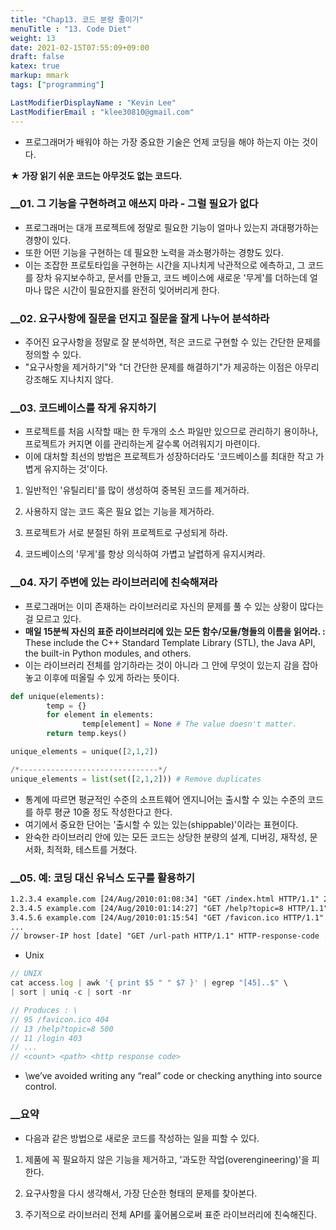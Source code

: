 ```yaml
---
title: "Chap13. 코드 분량 줄이기"
menuTitle : "13. Code Diet"
weight: 13
date: 2021-02-15T07:55:09+09:00
draft: false
katex: true
markup: mmark
tags: ["programming"]

LastModifierDisplayName : "Kevin Lee"
LastModifierEmail : "klee30810@gmail.com"
---
```


- 프로그래머가 배워야 하는 가장 중요한 기술은 언제 코딩을 해야 하는지 아는 것이다.

**★ 가장 읽기 쉬운 코드는 아무것도 없는 코드다.**

### __01. 그 기능을 구현하려고 애쓰지 마라 - 그럴 필요가 없다

- 프로그래머는 대개 프로젝트에 정말로 필요한 기능이 얼마나 있는지 과대평가하는 경향이 있다.
- 또한 어떤 기능을 구현하는 데 필요한 노력을 과소평가하는 경향도 있다.
- 이는 조잡한 프로토타입을 구현하는 시간을 지나치게 낙관적으로 에측하고, 그 코드를 장차 유지보수하고, 문서를 만들고, 코드 베이스에 새로운 '무게'를 더하는데 얼마나 많은 시간이 필요한지를 완전히 잊어버리게 한다.

### __02. 요구사항에 질문을 던지고 질문을 잘게 나누어 분석하라

- 주어진 요구사항을 정말로 잘 분석하면, 적은 코드로 구현할 수 있는 간단한 문제를 정의할 수 있다.
- "요구사항을 제거하기"와 "더 간단한 문제를 해결하기"가 제공하는 이점은 아무리 강조해도 지나치지 않다.

### __03. 코드베이스를 작게 유지하기

- 프로젝트를 처음 시작할 때는 한 두개의 소스 파일만 있으므로 관리하기 용이하나, 프로젝트가 커지면 이를 관리하는게 갈수록 어려워지기 마련이다.
- 이에 대처할 최선의 방법은 프로젝트가 성장하더라도 '코드베이스를 최대한 작고 가볍게 유지하는 것'이다.

1. 일반적인 '유틸리티'를 많이 생성하여 중복된 코드를 제거하라.

2. 사용하지 않는 코드 혹은 필요 없는 기능을 제거하라.

3. 프로젝트가 서로 분절된 하위 프로젝트로 구성되게 하라.

4. 코드베이스의 '무게'를 항상 의식하여 가볍고 날렵하게 유지시켜라.

### __04. 자기 주변에 있는 라이브러리에 친숙해져라

- 프로그래머는 이미 존재하는 라이브러리로 자신의 문제를 풀 수 있는 상황이 많다는 걸 모르고 있다.
- **매일 15분씩 자신의 표준 라이브러리에 있는 모든 함수/모듈/형들의 이름을 읽어라. :** These include the C++ Standard Template Library (STL), the Java API, the built-in Python modules, and others.
- 이는 라이브러리 전체를 암기하라는 것이 아니라 그 안에 무엇이 있는지 감을 잡아놓고 이후에 떠올릴 수 있게 하라는 뜻이다.

```python
def unique(elements):
		temp = {}
		for element in elements:
				temp[element] = None # The value doesn't matter.
		return temp.keys()

unique_elements = unique([2,1,2])

/*-------------------------------*/
unique_elements = list(set([2,1,2])) # Remove duplicates
```

- 통계에 따르면 평균적인 수준의 소프트웨어 엔지니어는 출시할 수 있는 수준의 코드를 하루 평균 10줄 정도 작성한다고 한다.
- 여기에서 중요한 단어는 '출시할 수 있는 있는(shippable)'이라는 표현이다.
- 완숙한 라이브러리 안에 있는 모든 코드는 상당한 분량의 설계, 디버깅, 재작성, 문서화, 최적화, 테스트를 거쳤다.

### __05. 예: 코딩 대신 유닉스 도구를 활용하기

```html
1.2.3.4 example.com [24/Aug/2010:01:08:34] "GET /index.html HTTP/1.1" 200 ...
2.3.4.5 example.com [24/Aug/2010:01:14:27] "GET /help?topic=8 HTTP/1.1" 500 ...
3.4.5.6 example.com [24/Aug/2010:01:15:54] "GET /favicon.ico HTTP/1.1" 404 ...
...
// browser-IP host [date] "GET /url-path HTTP/1.1" HTTP-response-code ...
```

- Unix

```jsx
// UNIX
cat access.log | awk '{ print $5 " " $7 }' | egrep "[45]..$" \
| sort | uniq -c | sort -nr

// Produces : \
// 95 /favicon.ico 404
// 13 /help?topic=8 500
// 11 /login 403
// ...
// <count> <path> <http response code>
```

- \we’ve avoided writing any “real” code or checking anything into source control.

### __요약

- 다음과 같은 방법으로 새로운 코드를 작성하는 일을 피할 수 있다.

1. 제품에 꼭 필요하지 않은 기능을 제거하고, '과도한 작업(overengineering)'을 피한다.

2. 요구사항을 다시 생각해서, 가장 단순한 형태의 문제를 찾아본다.

3. 주기적으로 라이브러리 전체 API를 훑어봄으로써 표준 라이브러리에 친숙해진다.